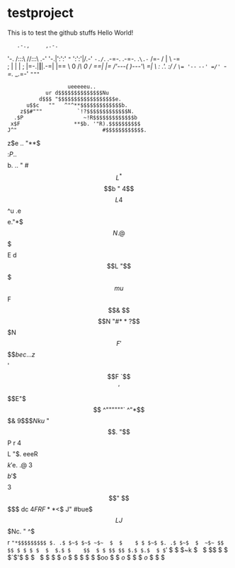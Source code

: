 # testproject
This is to test the github stuffs
Hello World!

       .-.,     ,.-.
 '-.  /:::\\   //:::\  .-'
 '-.\|':':' `"` ':':'|/.-'
 `-./`. .-=-. .-=-. .`\.-`
   /=- /     |     \ -=\
  ;   |      |      |   ;
  |=-.|______|______|.-=|
  |==  \  0 /_\ 0  /  ==|
  |=   /'---( )---'\   =|
   \   \:   .'.   :/   /
    `\= '--`   `--' =/'
      `-=._     _.=-'
           `"""`
           
           
                       ueeeeeu..
                ur d$$$$$$$$$$$$$$Nu
              d$$$ "$$$$$$$$$$$$$$$$$$e.
          u$$c   ""   ^"^**$$$$$$$$$$$$$b.
        z$$#"""           `!?$$$$$$$$$$$$$N.
      .$P                   ~!R$$$$$$$$$$$$$b
     x$F                 **$b. '"R).$$$$$$$$$$
    J^"                           #$$$$$$$$$$$$.
   z$e                      ..      "**$$$$$$$$$
  :$P           .        .$$$$$b.    ..  "  #$$$$
  $$            L          ^*$$$$b   "      4$$$$L
 4$$            ^u    .e$$$$e."*$$$N.       @$$$$$
 $$E            d$$$$$$$$$$$$$$L "$$$$$  mu $$$$$$F
 $$&            $$$$$$$$$$$$$$$$N   "#* * ?$$$$$$$N
 $$F            '$$$$$$$$$$$$$$$$$bec...z$ $$$$$$$$
'$$F             `$$$$$$$$$$$$$$$$$$$$$$$$ '$$$$E"$
 $$                  ^""""""`       ^"*$$$& 9$$$$N
 k  u$                                  "$$. "$$P r
 4$$$$L                                   "$. eeeR
  $$$$$k                                   '$e. .@
  3$$$$$b                                   '$$$$
   $$$$$$                                    3$$"
    $$$$$  dc                                4$F
     RF** <$$                                J"
      #bue$$$LJ$$$Nc.                        "
       ^$$$$$$$$$$$$$r
         `"*$$$$$$$$$
 $. .$ $~$ $~$ ~$~  $  $    $ $ $~$ $. .$ $~$  $  ~$~
 $$ $$ $ $ $ $  $  $.$ $    $$  $ $ $$ $$ $.$ $.$  $
 $`$'$ $ $ $~k  $  $~$ $    $$  $ $ $`$'$ $ $ $~$  $
 $ $ $ $o$ $ $  $  $ $ $oo  $ $ $o$ $ $ $ $o$ $ $  $
